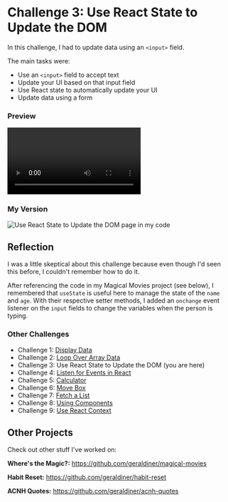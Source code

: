 # Challenge 3: Use React State to Update the DOM

In this challenge, I had to update data using an `<input>` field.

The main tasks were:

- Use an `<input>` field to accept text
- Update your UI based on that input field
- Use React state to automatically update your UI
- Update data using a form

### Preview

![Use React State to Update the DOM page preview](https://scotch-res.cloudinary.com/image/upload/w_900,q_auto:good,f_auto/v1557423751/zd6cohir9tf0oefmv7ct.mp4)

### My Version

![Use React State to Update the DOM page in my code](https://i.imgur.com/8KS1jd6.gif)

## Reflection

I was a little skeptical about this challenge because even though I'd seen this before, I couldn't remember how to do it.

After referencing the code in my Magical Movies project (see below), I remembered that `useState` is useful here to manage the state of the `name` and `age`. With their respective setter methods, I added an `onchange` event listener on the `input` fields to change the variables when the person is typing.

### Other Challenges

- Challenge 1: [Display Data](https://github.com/geraldiner/scotchio-react-challenges/tree/master/challenge-1-display-data)
- Challenge 2: [Loop Over Array Data](https://github.com/geraldiner/scotchio-react-challenges/tree/master/challenge-2-loop-over-array-data)
- Challenge 3: Use React State to Update the DOM (you are here)
- Challenge 4: [Listen for Events in React](https://github.com/geraldiner/scotchio-react-challenges/tree/master/challenge-4-listen-for-events-in-react)
- Challenge 5: [Calculator](https://github.com/geraldiner/scotchio-react-challenges/tree/master/challenge-5-calculator-adder)
- Challenge 6: [Move Box](https://github.com/geraldiner/scotchio-react-challenges/tree/master/challenge-6-move-box)
- Challenge 7: [Fetch a List](https://github.com/geraldiner/scotchio-react-challenges/tree/master/challenge-7-fetch-a-list)
- Challenge 8: [Using Components](https://github.com/geraldiner/scotchio-react-challenges/tree/master/challenge-8-using-components)
- Challenge 9: [Use React Context](https://github.com/geraldiner/scotchio-react-challenges/tree/master/challenge-9-use-react-context)

## Other Projects

Check out other stuff I've worked on:

**Where's the Magic?:** https://github.com/geraldiner/magical-movies

**Habit Reset:** https://github.com/geraldiner/habit-reset

**ACNH Quotes:** https://github.com/geraldiner/acnh-quotes
